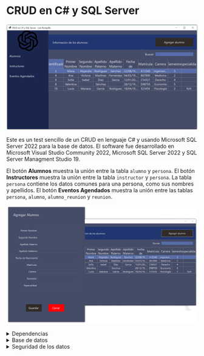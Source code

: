 # CRUD en C# y SQL Server

![Interfaz de la aplicación](gui.png)

Este es un test sencillo de un CRUD en lenguaje C# y usando Microsoft SQL Server 2022 para la base de datos.
El software fue desarrollado en Microsoft Visual Studio Community 2022, Microsoft SQL Server 2022 y SQL Server Managment Studio 19.

El botón **Alumnos** muestra la unión entre la tabla `alumno` y `persona`. El botón **Instructores** muestra la unión entre la tabla `instructor` y `persona`.
La tabla `persona` contiene los datos comunes para una persona, como sus nombres y apellidos.
El botón **Eventos Agendados** muestra la unión entre las tablas `persona`, `alumno`, `alumno_reunion` y `reunion`.

![Interfaz de creación de alumno](gui_2.png)

<details>
<summary>Dependencias</summary>
  Se requiere de las siguientes dependencias:
  
  - FontAwesome.Sharp (6.3.0)
  - Microsoft.Extensions.Configuration.Json (7.0.0)
  - Newtonsoft.Json (13.0.3)
  - System.Data.SqlClient (4.8.5)
</details>

<details>
  <summary>Base de datos</summary>
  
  Los datos iniciales de la base de datos son incluidos en el script. Sin embargo, para la insercción de datos se utiliza un Store Procedure. Básicamente, toda interacción con la base de datos se hace mediante un Store Procedure.
  En el código fuente de la aplicación casi no hay o, en definitiva, no hay código SQL como `SELECT`.

  En MySQL, podemos ingresar un dato y asignar el ID a nuestra voluntad(siempre y cuando no se repita). En SQL Server esto no es posible, por lo que el Store Procedure para agregar un nuevo alumno tiene en cuenta esto.
  Debido al diseño de la base de datos, primero debemos ingresar los datos de un nuevo alumno o instructor a la tabla `persona`. Luego, dependiendo de si es uno u otro, ingresamos datos a la tabla `alumno` o `instructor` y ligamos los ID.

  Los datos de la cadena de conexión se almacenan en un archivo JSON. En otro archivo JSON, los nombres de los Store Procedures son almacenados para posteriormente utilizarse donde sea requerido.

  **NOTA:** Los datos iniciales deben ingresarse uno a uno, si es que se desea utilizar los datos iniciales. En caso contrario, se deben usar los Store Procedure. Este ejercicio básico solo puede ingresar alumnos usando `sp_InsertarAlumno`.
  
  ```sql
  CREATE DATABASE practica_CSharp;
-- LOS DATOS EN ESTA BASE DE DATOS SON FICTICIOS. CUALQUIER PARECIDO CON LA REALIDAD ES MERA COINCIDENCIA.
USE practica_CSharp;

-- Creación de las tablas (sin cambios)
CREATE TABLE persona (
    id_persona INT IDENTITY(1,1) NOT NULL PRIMARY KEY,
    nombre_uno NVARCHAR(64),
    nombre_dos NVARCHAR(64) NULL,
    apellido_uno NVARCHAR(64),
    apellido_dos NVARCHAR(64) NULL,
    D_nacimiento DATE,
    tipo_rol NVARCHAR(64)
);

CREATE TABLE alumno (
    id_persona INT NOT NULL PRIMARY KEY,
    matricula NVARCHAR(64),
	carrera NVARCHAR(64),
    semestre NVARCHAR(64),
    especialidad NVARCHAR(64) NULL
);

CREATE TABLE instructor (
    id_persona INT NOT NULL PRIMARY KEY,
    folio NVARCHAR(64) -- Verifica si necesitas cambiar esto a id_persona
);

CREATE TABLE reunion (
    id_reunion INT IDENTITY(1,1) NOT NULL PRIMARY KEY,
    fecha DATE,
    hora TIME,
    lugar NVARCHAR(100),
    tema NVARCHAR(200)
);

CREATE TABLE alumno_reunion (
    id_alumno INT NOT NULL,
    id_reunion INT NOT NULL,
    PRIMARY KEY (id_alumno, id_reunion)
);

CREATE TABLE instructor_reunion (
    id_instructor INT NOT NULL,
    id_reunion INT NOT NULL,
    PRIMARY KEY (id_instructor, id_reunion)
);

-- Creación de las relaciones (con correcciones)
ALTER TABLE alumno
ADD CONSTRAINT FK_Alumno_Persona
FOREIGN KEY (id_persona) REFERENCES persona(id_persona)
ON DELETE CASCADE;

ALTER TABLE instructor
ADD CONSTRAINT FK_Instructor_Persona
FOREIGN KEY (id_persona) REFERENCES persona(id_persona)
ON DELETE CASCADE;

ALTER TABLE alumno_reunion
ADD CONSTRAINT FK1_Alumno_Reunion
FOREIGN KEY (id_alumno) REFERENCES alumno(id_persona)
ON DELETE CASCADE;

ALTER TABLE alumno_reunion
ADD CONSTRAINT FK2_Alumno_Reunion
FOREIGN KEY (id_reunion) REFERENCES reunion(id_reunion);

ALTER TABLE instructor_reunion
ADD CONSTRAINT FK1_Instructor_Reunion
FOREIGN KEY (id_instructor) REFERENCES instructor(id_persona)
ON DELETE CASCADE;

ALTER TABLE instructor_reunion
ADD CONSTRAINT FK2_Instructor_Reunion
FOREIGN KEY (id_reunion) REFERENCES reunion(id_reunion);

-- INSERTAR DATOS DE ALUMNOS E INSTRUCTORES
/*
En MySQL podemos ingresar manualmente el ID, pero no en SQL Server debido a "IDENTITY(1,1)". Debido a esto, los datos iniciales de la tabla se deben ingrersar con los siguientes comandos, ejecutando uno por uno
dichos comandos. Una vez y las tablas tengan datos iniciales, se crean Store Procedures para hacer la insercción de nuevos datos de forma autómatica para mantener la integridad de los datos.
Esto debido al diseño de la base de datos pues, la tabla persona contiene los datos que son comunes para instructores y alumnos(como sus nombres).
*/

-- DATO 1

BEGIN TRANSACTION;

INSERT INTO persona (nombre_uno, nombre_dos, apellido_uno, apellido_dos, D_nacimiento, tipo_rol) VALUES
('Juan', 'Carlos', 'Pérez', 'García', '1995-05-15', 'Instructor');

DECLARE @NuevoId INT;
SET @NuevoId = SCOPE_IDENTITY();

INSERT INTO instructor (id_persona, folio) VALUES (
@NuevoId, 'F101');
COMMIT;

-- DATO 2

BEGIN TRANSACTION;

INSERT INTO persona (nombre_uno, nombre_dos, apellido_uno, apellido_dos, D_nacimiento, tipo_rol) VALUES
('María', 'Alejandra', 'Rodríguez', 'Sánchez', '1998-08-22', 'Alumno');

DECLARE @NuevoId INT;
SET @NuevoId = SCOPE_IDENTITY();

INSERT INTO alumno (id_persona, matricula, carrera, semestre, especialidad) VALUES (
@NuevoId, 'A12345', 'Ingeniería Civil', '3', '');
COMMIT;

-- DATO 3

BEGIN TRANSACTION;

INSERT INTO persona (nombre_uno, nombre_dos, apellido_uno, apellido_dos, D_nacimiento, tipo_rol) VALUES
('Luis', 'Manuel', 'González', 'López', '1993-11-10', 'Instructor');

DECLARE @NuevoId INT;
SET @NuevoId = SCOPE_IDENTITY();

INSERT INTO instructor (id_persona, folio) VALUES (
@NuevoId, 'G202');
COMMIT;

-- DATO 4

BEGIN TRANSACTION;

INSERT INTO persona (nombre_uno, nombre_dos, apellido_uno, apellido_dos, D_nacimiento, tipo_rol) VALUES
('Ana', 'Victoria', 'Martínez', 'Fernández', '1997-03-04', 'Alumno');

DECLARE @NuevoId INT;
SET @NuevoId = SCOPE_IDENTITY();

INSERT INTO alumno (id_persona, matricula, carrera, semestre, especialidad) VALUES (
@NuevoId, 'B67890', 'Medicina', '2', '');
COMMIT;

-- DATO 5

BEGIN TRANSACTION;

INSERT INTO persona (nombre_uno, nombre_dos, apellido_uno, apellido_dos, D_nacimiento, tipo_rol) VALUES
('Daniel', NULL, 'Torres', NULL, '1994-09-20', 'Instructor');

DECLARE @NuevoId INT;
SET @NuevoId = SCOPE_IDENTITY();

INSERT INTO instructor (id_persona, folio) VALUES (
@NuevoId, 'H303');
COMMIT;

-- DATO 6

BEGIN TRANSACTION;

INSERT INTO persona (nombre_uno, nombre_dos, apellido_uno, apellido_dos, D_nacimiento, tipo_rol) VALUES
('Sofía', 'Isabel', 'Díaz', 'García', '2000-01-12', 'Alumno');

DECLARE @NuevoId INT;
SET @NuevoId = SCOPE_IDENTITY();

INSERT INTO alumno (id_persona, matricula, carrera, semestre, especialidad) VALUES (
@NuevoId, 'C54321', 'Derecho', '4', '');
COMMIT;

-- DATO 7

BEGIN TRANSACTION;

INSERT INTO persona (nombre_uno, nombre_dos, apellido_uno, apellido_dos, D_nacimiento, tipo_rol) VALUES
('Diego', 'Alejandro', 'Ramírez', 'Rodríguez', '1996-07-08', 'Instructor');

DECLARE @NuevoId INT;
SET @NuevoId = SCOPE_IDENTITY();

INSERT INTO instructor (id_persona, folio) VALUES (
@NuevoId, 'I404');
COMMIT;

-- DATO 8

BEGIN TRANSACTION;

INSERT INTO persona (nombre_uno, nombre_dos, apellido_uno, apellido_dos, D_nacimiento, tipo_rol) VALUES
('Valentina', NULL, 'Sánchez', NULL, '1999-12-28', 'Alumno');

DECLARE @NuevoId INT;
SET @NuevoId = SCOPE_IDENTITY();

INSERT INTO alumno (id_persona, matricula, carrera, semestre, especialidad) VALUES (
@NuevoId, 'D98765', 'Economía', '5', '');
COMMIT;

-- DATO 9

BEGIN TRANSACTION;

INSERT INTO persona (nombre_uno, nombre_dos, apellido_uno, apellido_dos, D_nacimiento, tipo_rol) VALUES
('Manuel', NULL, 'Pérez', NULL, '1992-06-25', 'Instructor');

DECLARE @NuevoId INT;
SET @NuevoId = SCOPE_IDENTITY();

INSERT INTO instructor (id_persona, folio) VALUES (
@NuevoId, 'J505');
COMMIT;

-- DATO 10

BEGIN TRANSACTION;

INSERT INTO persona (nombre_uno, nombre_dos, apellido_uno, apellido_dos, D_nacimiento, tipo_rol) VALUES
('Lucía', 'Mariana', 'García', 'Rodríguez', '1998-04-18', 'Alumno');

DECLARE @NuevoId INT;
SET @NuevoId = SCOPE_IDENTITY();

INSERT INTO alumno (id_persona, matricula, carrera, semestre, especialidad) VALUES (
@NuevoId, 'E23456', 'Psicología', '2', '');
COMMIT;

-- INSERCCIÓN DE DATOS DE REUNIONES

INSERT INTO reunion (fecha, hora, lugar, tema) VALUES
('2023-08-20', '15:00:00', 'Sala A', 'Presentación Curso'),
('2023-08-25', '14:30:00', 'Auditorio B', 'Evaluación Parcial'),
('2023-09-05', '17:00:00', 'Salón C', 'Discusión Proyecto'),
('2023-09-10', '16:15:00', 'Aula D', 'Taller de Debate'),
('2023-09-15', '18:30:00', 'Patio Principal', 'Conferencia Invitado'),
('2023-09-21', '10:00:00', 'Sala A', 'Evaluación Parcial'),
('2023-09-21', '13:00:00', 'Campus Este', 'Dual'),
('2023-09-22', '13:00:00', 'Campus Oeste', 'Dual');

INSERT INTO instructor_reunion (id_instructor, id_reunion) VALUES
(1, 1),
(3, 2),
(5, 3),
(7, 4),
(9, 5);

INSERT INTO alumno_reunion (id_alumno, id_reunion) VALUES
(2, 1),
(4, 2),
(6, 3),
(8, 4);

-- STORE PROCEDURES

CREATE PROCEDURE sp_GetAlumnos
AS
BEGIN
    SELECT p.id_persona, p.nombre_uno, p.nombre_dos, p.apellido_uno, p.apellido_dos, a.matricula, a.carrera, a.semestre, a.especialidad
    FROM persona p
    INNER JOIN alumno a ON p.id_persona = a.id_persona;
END;

CREATE PROCEDURE sp_GetInstructores
AS
BEGIN
    SELECT p.id_persona, p.nombre_uno, p.nombre_dos, p.apellido_uno, p.apellido_dos, p.D_nacimiento, i.folio
    FROM persona p
    INNER JOIN instructor i ON p.id_persona = i.id_persona;
END;

CREATE PROCEDURE sp_GetEventosAgendados
AS
BEGIN
    SELECT persona.id_persona, nombre_uno, nombre_dos, apellido_uno, apellido_dos, matricula, semestre, especialidad, reunion.id_reunion, tema, fecha, hora, lugar
	FROM persona, alumno, alumno_reunion, reunion
	WHERE alumno.id_persona = alumno_reunion.id_alumno AND alumno_reunion.id_reunion = reunion.id_reunion AND persona.id_persona = alumno.id_persona
END;

CREATE PROCEDURE sp_InsertarAlumno
	@Nombre1 NVARCHAR(64),
    @Nombre2 NVARCHAR(64),
    @Ap1 NVARCHAR(64),
    @Ap2 NVARCHAR(64),
    @DNacimiento DATE,
    @Matricula NVARCHAR(64),
    @Carrera NVARCHAR(64),
    @Semestre INT,
    @Especialidad NVARCHAR(64)
AS
BEGIN
	BEGIN TRANSACTION;
	INSERT INTO persona (nombre_uno, nombre_dos, apellido_uno, apellido_dos, D_nacimiento, tipo_rol) VALUES(@Nombre1, @Nombre2, @Ap1, @Ap2, @DNacimiento, 'Alumno');
	
	DECLARE @NuevoId INT;
	SET @NuevoId = SCOPE_IDENTITY();
	
	INSERT INTO alumno (id_persona, matricula, carrera, semestre, especialidad) VALUES (
	@NuevoId, @Matricula, @Carrera, @Semestre, @Especialidad);
	
	COMMIT;
END;

CREATE PROCEDURE sp_ObtenerIDAlumno
	@idPersona INT
	AS
	BEGIN
		SELECT persona.id_persona, nombre_uno, nombre_dos, apellido_uno, apellido_dos, D_nacimiento, matricula, carrera, semestre, especialidad
		FROM persona, alumno
		WHERE persona.id_persona = alumno.id_persona AND persona.id_persona = @idPersona;
END;

CREATE PROCEDURE sp_ActualizarAlumno
	@idPersona INT,
	@Nombre1 NVARCHAR(64),
    @Nombre2 NVARCHAR(64),
    @Ap1 NVARCHAR(64),
    @Ap2 NVARCHAR(64),
    @DNacimiento DATE,
    @Matricula NVARCHAR(64),
    @Carrera NVARCHAR(64),
    @Semestre INT,
    @Especialidad NVARCHAR(64)
AS
BEGIN
	BEGIN TRANSACTION;
	UPDATE persona SET nombre_uno = @Nombre1, nombre_dos = @Nombre2, apellido_uno = @Ap1, apellido_dos = @Ap2, D_nacimiento = @DNacimiento WHERE persona.id_persona = @idPersona;

	UPDATE alumno SET id_persona = @idPersona, matricula = @Matricula, carrera = @Carrera, semestre = @Semestre, especialidad = @Especialidad WHERE alumno.id_persona = @idPersona;
	
	COMMIT;
END;

CREATE PROCEDURE sp_EliminarAlumno
	@idPersona INT
AS
BEGIN
	DELETE FROM persona WHERE persona.id_persona = @idPersona;
END;
  ```
</details>

<details>
  <summary>Seguridad de los datos</summary>

  No solo la base de datos es protegida mediante el uso de Store Procedures pues, además de estos últimos, los datos hacía y desde la base de datos se encriptan. En este ejemplo de práctica, solo el primer nombre de la persona es encriptado.
  El algoritmo de encriptación usado es AES y la clase que se encarga de encriptar y desencriptar los datos se encuentra en `Controlador/Encriptacion.cs`. Así, en la base de datos aparecerá una cadena de símbolos, letras y números sin ningún sentido.
  Pero en el programa, esta cadena será leída y desencriptada usando la llave de encriptación asignada. Es importante que esta llave no sea modificada pues, sin ella, los datos no podrán desencriptarse.
</details>
